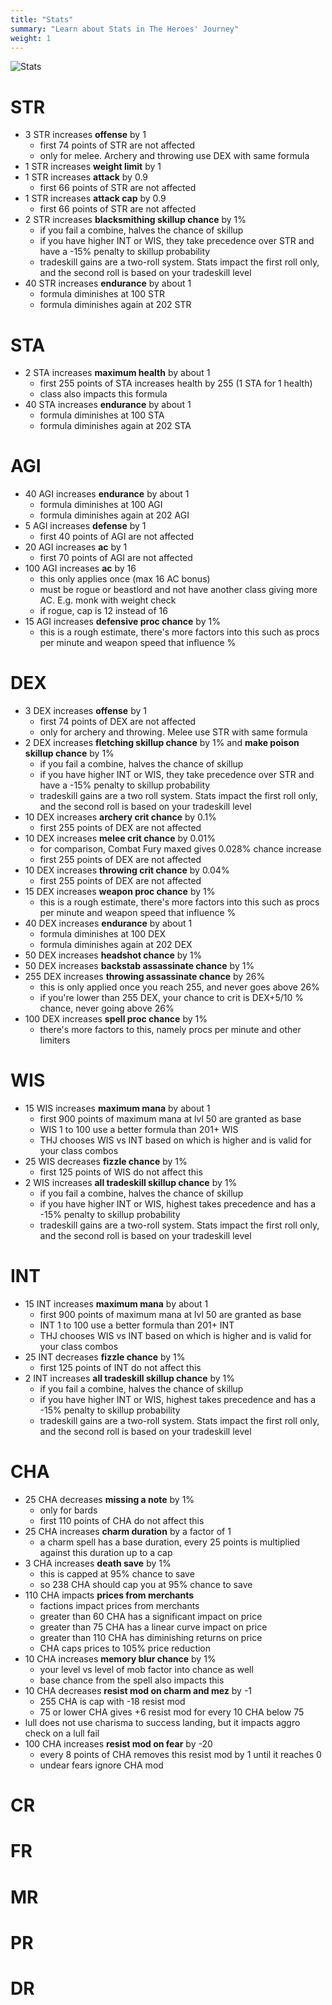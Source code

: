 ```yaml
---
title: "Stats"
summary: "Learn about Stats in The Heroes' Journey"
weight: 1
---
```


![Stats](/images/stats.webp)

# STR

- 3 STR increases **offense** by 1
    - first 74 points of STR are not affected
    - only for melee. Archery and throwing use DEX with same formula
- 1 STR increases **weight limit** by 1
- 1 STR increases **attack** by 0.9
    - first 66 points of STR are not affected
- 1 STR increases **attack cap** by 0.9
    - first 66 points of STR are not affected
- 2 STR increases **blacksmithing skillup chance** by 1%
    - if you fail a combine, halves the chance of skillup
    - if you have higher INT or WIS, they take precedence over STR and have a -15% penalty to skillup probability
    - tradeskill gains are a two-roll system. Stats impact the first roll only, and the second roll is based on your tradeskill level
- 40 STR increases **endurance** by about 1
    - formula diminishes at 100 STR
    - formula diminishes again at 202 STR

# STA

- 2 STA increases **maximum health** by about 1
    - first 255 points of STA increases health by 255 (1 STA for 1 health)
    - class also impacts this formula
- 40 STA increases **endurance** by about 1
    - formula diminishes at 100 STA
    - formula diminishes again at 202 STA

# AGI

- 40 AGI increases **endurance** by about 1
    - formula diminishes at 100 AGI
    - formula diminishes again at 202 AGI
- 5 AGI increases **defense** by 1
    - first 40 points of AGI are not affected
- 20 AGI increases **ac** by 1
    - first 70 points of AGI are not affected
- 100 AGI increases **ac** by 16
    - this only applies once (max 16 AC bonus)
    - must be rogue or beastlord and not have another class giving more AC. E.g. monk with weight check
    - if rogue, cap is 12 instead of 16
- 15 AGI increases **defensive proc chance** by 1%
    - this is a rough estimate, there's more factors into this such as procs per minute and weapon speed that influence %

# DEX

- 3 DEX increases **offense** by 1
    - first 74 points of DEX are not affected
    - only for archery and throwing. Melee use STR with same formula
- 2 DEX increases **fletching skillup chance** by 1% and **make poison skillup chance** by 1%
    - if you fail a combine, halves the chance of skillup
    - if you have higher INT or WIS, they take precedence over STR and have a -15% penalty to skillup probability
    - tradeskill gains are a two roll system. Stats impact the first roll only, and the second roll is based on your tradeskill level
- 10 DEX increases **archery crit chance** by 0.1%
    - first 255 points of DEX are not affected
- 10 DEX increases **melee crit chance** by 0.01%
    - for comparison, Combat Fury maxed gives 0.028% chance increase
    - first 255 points of DEX are not affected
- 10 DEX increases **throwing crit chance** by 0.04%
    - first 255 points of DEX are not affected
- 15 DEX increases **weapon proc chance** by 1%
    - this is a rough estimate, there's more factors into this such as procs per minute and weapon speed that influence %
- 40 DEX increases **endurance** by about 1
    - formula diminishes at 100 DEX
    - formula diminishes again at 202 DEX
- 50 DEX increases **headshot chance** by 1%
- 50 DEX increases **backstab assassinate chance** by 1%
- 255 DEX increases **throwing assassinate chance** by 26%
    - this is only applied once you reach 255, and never goes above 26%
    - if you're lower than 255 DEX, your chance to crit is DEX+5/10 % chance, never going above 26%
- 100 DEX increases **spell proc chance** by 1%
    - there's more factors to this, namely procs per minute and other limiters

# WIS

- 15 WIS increases **maximum mana** by about 1
    - first 900 points of maximum mana at lvl 50 are granted as base
    - WIS 1 to 100 use a better formula than 201+ WIS
    - THJ chooses WIS vs INT based on which is higher and is valid for your class combos
- 25 WIS decreases **fizzle chance** by 1%
    - first 125 points of WIS do not affect this
- 2 WIS increases **all tradeskill skillup chance** by 1%
    - if you fail a combine, halves the chance of skillup
    - if you have higher INT or WIS, highest takes precedence and has a -15% penalty to skillup probability
    - tradeskill gains are a two-roll system. Stats impact the first roll only, and the second roll is based on your tradeskill level

# INT

- 15 INT increases **maximum mana** by about 1
    - first 900 points of maximum mana at lvl 50 are granted as base
    - INT 1 to 100 use a better formula than 201+ INT
    - THJ chooses WIS vs INT based on which is higher and is valid for your class combos
- 25 INT decreases **fizzle chance** by 1%
    - first 125 points of INT do not affect this
- 2 INT increases **all tradeskill skillup chance** by 1%
    - if you fail a combine, halves the chance of skillup
    - if you have higher INT or WIS, highest takes precedence and has a -15% penalty to skillup probability
    - tradeskill gains are a two-roll system. Stats impact the first roll only, and the second roll is based on your tradeskill level
# CHA

- 25 CHA decreases **missing a note** by 1%
    - only for bards
    - first 110 points of CHA do not affect this
- 25 CHA increases **charm duration** by a factor of 1
    - a charm spell has a base duration, every 25 points is multiplied against this duration up to a cap
- 3 CHA increases **death save** by 1%
    - this is capped at 95% chance to save
    - so 238 CHA should cap you at 95% chance to save
- 110 CHA impacts **prices from merchants**
    - factions impact prices from merchants
    - greater than 60 CHA has a significant impact on price
    - greater than 75 CHA has a linear curve impact on price
    - greater than 110 CHA has diminishing returns on price
    - CHA caps prices to 105% price reduction
- 10 CHA increases **memory blur chance** by 1%
    - your level vs level of mob factor into chance as well
    - base chance from the spell also impacts this
- 10 CHA decreases **resist mod on charm and mez** by -1
    - 255 CHA is cap with -18 resist mod
    - 75 or lower CHA gives +6 resist mod for every 10 CHA below 75
- lull does not use charisma to success landing, but it impacts aggro check on a lull fail
- 100 CHA increases **resist mod on fear** by -20
    - every 8 points of CHA removes this resist mod by 1 until it reaches 0
    - undear fears ignore CHA mod

# CR

# FR

# MR

# PR

# DR
